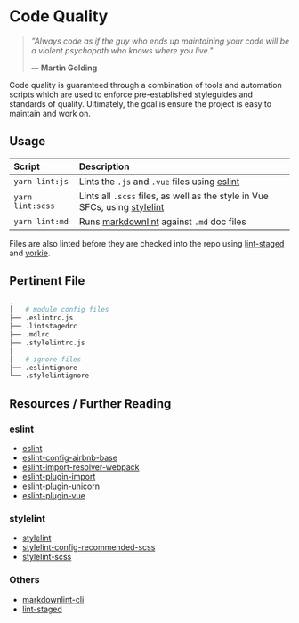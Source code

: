 # Code Quality

> *"Always code as if the guy who ends up maintaining your code will be a violent psychopath who knows where you live."*
>
> **–- Martin Golding**

Code quality is guaranteed through a combination of tools and automation scripts which are used to enforce pre-established styleguides and standards of quality.  Ultimately, the goal is ensure the project is easy to maintain and work on.

## Usage

| Script           | Description                                                                                         |
| :--------------- | :-------------------------------------------------------------------------------------------------- |
| `yarn lint:js`   | Lints the `.js` and `.vue` files using [eslint](https://eslint.org/)                                |
| `yarn lint:scss` | Lints all `.scss` files, as well as the style in Vue SFCs, using [stylelint](https://stylelint.io/) |
| `yarn lint:md`   | Runs [markdownlint](https://www.npmjs.com/package/markdownlint-cli) against `.md` doc files         |

Files are also linted before they are checked into the repo using [lint-staged](https://www.npmjs.com/package/lint-staged) and [yorkie](https://www.npmjs.com/package/yorkie).

## Pertinent File

```bash
.
│   # module config files
├── .eslintrc.js
├── .lintstagedrc
├── .mdlrc
├── .stylelintrc.js
│
│   # ignore files
├── .eslintignore
└── .stylelintignore
```

## Resources / Further Reading

### eslint

- [eslint](https://eslint.org/)
- [eslint-config-airbnb-base](https://www.npmjs.com/package/eslint-config-airbnb-base)
- [eslint-import-resolver-webpack](https://www.npmjs.com/package/eslint-import-resolver-webpack)
- [eslint-plugin-import](https://www.npmjs.com/package/eslint-plugin-import)
- [eslint-plugin-unicorn](https://www.npmjs.com/package/eslint-plugin-unicorn)
- [eslint-plugin-vue](https://www.npmjs.com/package/eslint-plugin-vue)

### stylelint

- [stylelint](https://stylelint.io/)
- [stylelint-config-recommended-scss](https://www.npmjs.com/package/stylelint-config-recommended-scss)
- [stylelint-scss](https://www.npmjs.com/package/stylelint-scss)

### Others

- [markdownlint-cli](https://www.npmjs.com/package/markdownlint-cli)
- [lint-staged](https://www.npmjs.com/package/lint-staged)
